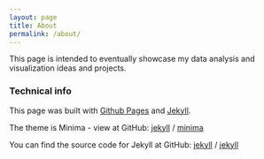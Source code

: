 ```yaml
---
layout: page
title: About
permalink: /about/
---
```


This page is intended to eventually showcase my data analysis and visualization
ideas and projects.  

### Technical info

This page was built with [Github Pages](https://pages.github.com/)
and [Jekyll](https://jekyllrb.com/).

The theme is Minima - view at GitHub:
[jekyll][jekyll-organization] /
[minima](https://github.com/jekyll/minima)

You can find the source code for Jekyll at GitHub:
[jekyll][jekyll-organization] /
[jekyll](https://github.com/jekyll/jekyll)


[jekyll-organization]: https://github.com/jekyll
